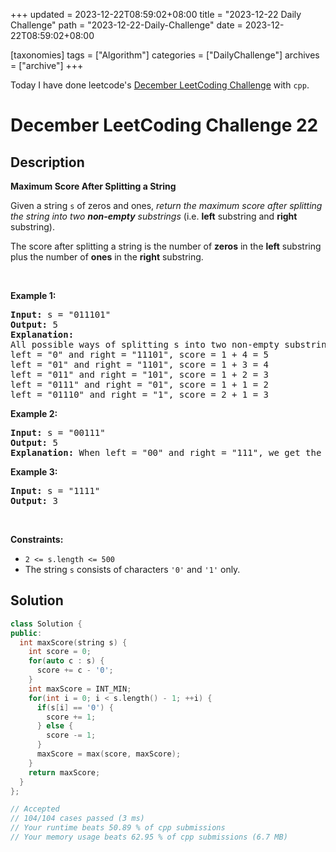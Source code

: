 +++
updated = 2023-12-22T08:59:02+08:00
title = "2023-12-22 Daily Challenge"
path = "2023-12-22-Daily-Challenge"
date = 2023-12-22T08:59:02+08:00

[taxonomies]
tags = ["Algorithm"]
categories = ["DailyChallenge"]
archives = ["archive"]
+++

Today I have done leetcode's [December LeetCoding Challenge](https://leetcode.com/problems/maximum-score-after-splitting-a-string/) with `cpp`.

<!-- more -->

# December LeetCoding Challenge 22

## Description

**Maximum Score After Splitting a String**

<p>Given a&nbsp;string <code>s</code>&nbsp;of zeros and ones, <em>return the maximum score after splitting the string into two <strong>non-empty</strong> substrings</em> (i.e. <strong>left</strong> substring and <strong>right</strong> substring).</p>

<p>The score after splitting a string is the number of <strong>zeros</strong> in the <strong>left</strong> substring plus the number of <strong>ones</strong> in the <strong>right</strong> substring.</p>

<p>&nbsp;</p>
<p><strong class="example">Example 1:</strong></p>

<pre>
<strong>Input:</strong> s = &quot;011101&quot;
<strong>Output:</strong> 5 
<strong>Explanation:</strong> 
All possible ways of splitting s into two non-empty substrings are:
left = &quot;0&quot; and right = &quot;11101&quot;, score = 1 + 4 = 5 
left = &quot;01&quot; and right = &quot;1101&quot;, score = 1 + 3 = 4 
left = &quot;011&quot; and right = &quot;101&quot;, score = 1 + 2 = 3 
left = &quot;0111&quot; and right = &quot;01&quot;, score = 1 + 1 = 2 
left = &quot;01110&quot; and right = &quot;1&quot;, score = 2 + 1 = 3
</pre>

<p><strong class="example">Example 2:</strong></p>

<pre>
<strong>Input:</strong> s = &quot;00111&quot;
<strong>Output:</strong> 5
<strong>Explanation:</strong> When left = &quot;00&quot; and right = &quot;111&quot;, we get the maximum score = 2 + 3 = 5
</pre>

<p><strong class="example">Example 3:</strong></p>

<pre>
<strong>Input:</strong> s = &quot;1111&quot;
<strong>Output:</strong> 3
</pre>

<p>&nbsp;</p>
<p><strong>Constraints:</strong></p>

<ul>
	<li><code>2 &lt;= s.length &lt;= 500</code></li>
	<li>The string <code>s</code> consists of characters <code>&#39;0&#39;</code> and <code>&#39;1&#39;</code> only.</li>
</ul>


## Solution

``` cpp
class Solution {
public:
  int maxScore(string s) {
    int score = 0;
    for(auto c : s) {
      score += c - '0';
    }
    int maxScore = INT_MIN;
    for(int i = 0; i < s.length() - 1; ++i) {
      if(s[i] == '0') {
        score += 1;
      } else {
        score -= 1;
      }
      maxScore = max(score, maxScore);
    }
    return maxScore;
  }
};

// Accepted
// 104/104 cases passed (3 ms)
// Your runtime beats 50.89 % of cpp submissions
// Your memory usage beats 62.95 % of cpp submissions (6.7 MB)
```
